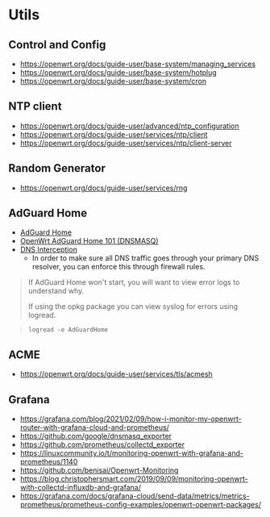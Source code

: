 # Utils

## Control and Config

- https://openwrt.org/docs/guide-user/base-system/managing_services
- https://openwrt.org/docs/guide-user/base-system/hotplug
- https://openwrt.org/docs/guide-user/base-system/cron

## NTP client

- https://openwrt.org/docs/guide-user/advanced/ntp_configuration
- https://openwrt.org/docs/guide-user/services/ntp/client
- https://openwrt.org/docs/guide-user/services/ntp/client-server

## Random Generator
- https://openwrt.org/docs/guide-user/services/rng

## AdGuard Home

- [AdGuard Home](https://openwrt.org/docs/guide-user/services/dns/adguard-home)
- [OpenWrt AdGuard Home 101 (DNSMASQ)](https://forum.openwrt.org/t/openwrt-adguard-home-101-dnsmasq/110864)
- [DNS Interception](https://openwrt.org/docs/guide-user/services/dns/adguard-home#dns_interception)
  - In order to make sure all DNS traffic goes through your primary DNS
    resolver, you can enforce this through firewall rules.

> If AdGuard Home won't start, you will want to view error logs to understand
> why.
>
> If using the opkg package you can view syslog for errors using logread.

>     logread -e AdGuardHome

## ACME

- https://openwrt.org/docs/guide-user/services/tls/acmesh

## Grafana

- https://grafana.com/blog/2021/02/09/how-i-monitor-my-openwrt-router-with-grafana-cloud-and-prometheus/
- https://github.com/google/dnsmasq_exporter
- https://github.com/prometheus/collectd_exporter
- https://linuxcommunity.io/t/monitoring-openwrt-with-grafana-and-prometheus/1140
- https://github.com/benisai/Openwrt-Monitoring
- https://blog.christophersmart.com/2019/09/09/monitoring-openwrt-with-collectd-influxdb-and-grafana/
- https://grafana.com/docs/grafana-cloud/send-data/metrics/metrics-prometheus/prometheus-config-examples/openwrt-openwrt-packages/

